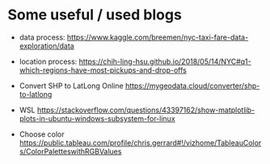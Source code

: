 # Some useful / used blogs
+ data process:
https://www.kaggle.com/breemen/nyc-taxi-fare-data-exploration/data
+ location process:
https://chih-ling-hsu.github.io/2018/05/14/NYC#q1-which-regions-have-most-pickups-and-drop-offs
+ Convert SHP to LatLong Online
https://mygeodata.cloud/converter/shp-to-latlong

+ WSL 
https://stackoverflow.com/questions/43397162/show-matplotlib-plots-in-ubuntu-windows-subsystem-for-linux
+ Choose color
https://public.tableau.com/profile/chris.gerrard#!/vizhome/TableauColors/ColorPaletteswithRGBValues
